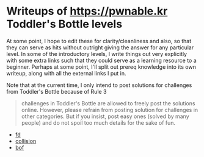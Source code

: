 # Writeups of <https://pwnable.kr> Toddler's Bottle levels

At some point, I hope to edit these for clarity/cleanliness and also, so that they can serve as hits without outright giving the answer for any particular level. In some of the introductory levels, I write things out very explicitly with some extra links such that they could serve as a learning resource to a beginner. Perhaps at some point, I'll split out prereq knowledge into its own writeup, along with all the external links I put in.

Note that at the current time, I only intend to post solutions for challenges from Toddler's Bottle because of Rule 3

> challenges in Toddler's Bottle are allowed to freely post the solutions online. However, please refrain from posting solution for challenges in other categories. But if you insist, post easy ones (solved by many people) and do not spoil too much details for the sake of fun.

* [fd](./fd.html)
* [collision](./collision.html)
* [bof](./bof.html)
